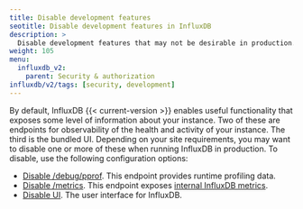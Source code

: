```yaml
---
title: Disable development features
seotitle: Disable development features in InfluxDB
description: >
  Disable development features that may not be desirable in production.
weight: 105
menu:
  influxdb_v2:
    parent: Security & authorization
influxdb/v2/tags: [security, development]
---
```


By default, InfluxDB {{< current-version >}} enables useful functionality that exposes some level of information about your instance. Two of these are endpoints for observability of the health and activity of your instance. The third is the bundled UI. Depending on your site requirements, you may want to disable one or more of these when running InfluxDB in production. To disable, use the following configuration options:

- [Disable /debug/pprof](/influxdb/v2/reference/config-options/#pprof-disabled). This endpoint provides runtime profiling data.
- [Disable /metrics](/influxdb/v2/reference/config-options/#metrics-disabled). This endpoint exposes [internal InfluxDB metrics](/influxdb/v2/reference/internals/metrics/).
- [Disable UI](/influxdb/v2/reference/config-options/#ui-disabled). The user interface for InfluxDB.
